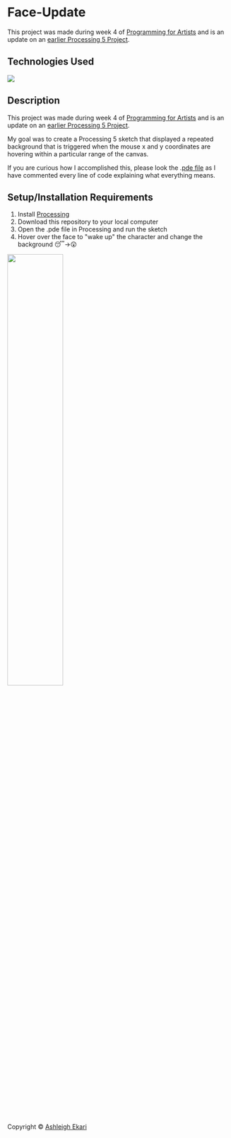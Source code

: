 # Face-Update
This project was made during week 4 of [Programming for Artists](https://iq2prod1.smartcatalogiq.com/en/Catalogs/City-College-of-New-York/2017-2018/Undergraduate-Bulletin/Courses/ART-Art-Course-Descriptions/30000/ART-39552) and is an update on an [earlier Processing 5 Project](https://github.com/aekari/Face).

## Technologies Used

![](https://img.shields.io/badge/-PROCESSING-black.svg?style=flat-square&logo=processingfoundation&colorB=000)

## Description

This project was made during week 4 of [Programming for Artists](https://iq2prod1.smartcatalogiq.com/en/Catalogs/City-College-of-New-York/2017-2018/Undergraduate-Bulletin/Courses/ART-Art-Course-Descriptions/30000/ART-39552) and is an update on an [earlier Processing 5 Project](https://github.com/aekari/Face).

My goal was to create a Processing 5 sketch that displayed a repeated background that is triggered when the mouse x and y coordinates are hovering within a particular range of the canvas.

If you are curious how I accomplished this, please look the .[pde file](https://github.com/aekari/Face-Update/blob/master/face_update/face_update.pde) as I have commented every line of code explaining what everything means.

## Setup/Installation Requirements

1. Install [Processing](https://processing.org)
2. Download this repository to your local computer
3. Open the .pde file in Processing and run the sketch
4. Hover over the face to "wake up" the character and change the background 😴→😲

<img src="https://i.imgur.com/2WptU2q.gif" width=50%>

Copyright © [Ashleigh Ekari](https://www.ashleighekari.com)
